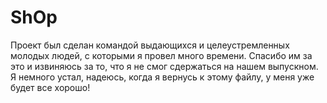 # ShOp
Проект был сделан командой выдающихся и целеустремленных молодых людей, с которыми я провел много времени. Спасибо им за это и извиняюсь за то, что я не смог сдержаться на нашем выпускном. Я немного устал, надеюсь, когда я вернусь к этому файлу, у меня уже будет все хорошо!